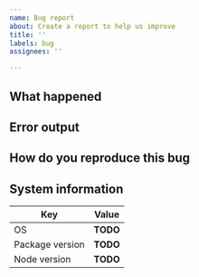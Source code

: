 ```yaml
---
name: Bug report
about: Create a report to help us improve
title: ''
labels: bug
assignees: ''

---
```


## What happened

<!-- Explain what happened (the problem)-->

## Error output

<!-- If there was any output, paste it here please -->

## How do you reproduce this bug

<!-- Explain how exactly I can produce this bug on my machine -->

## System information

| Key | Value |
| - | - |
| OS | **TODO** <!-- Your system, so Debian, Ubuntu, Windows 10, Mac OS ... --> |
| Package version | **TODO** <!-- The version of the package you installed --> |
| Node version | **TODO** <!-- The version of Node you have installed on your system --> |
